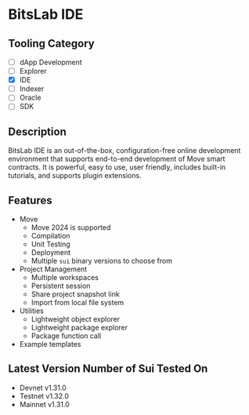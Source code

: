 # BitsLab IDE

## Tooling Category

- [ ] dApp Development
- [ ] Explorer
- [x] IDE
- [ ] Indexer
- [ ] Oracle
- [ ] SDK

## Description

BitsLab IDE is an out-of-the-box, configuration-free online development environment that supports end-to-end development of Move smart contracts. It is powerful, easy to use, user friendly, includes built-in tutorials, and supports plugin extensions.

## Features
- Move
    - Move 2024 is supported
    - Compilation
    - Unit Testing
    - Deployment
    - Multiple `sui` binary versions to choose from
- Project Management
    - Multiple workspaces
    - Persistent session
    - Share project snapshot link
    - Import from local file system
- Utilities
    - Lightweight object explorer
    - Lightweight package explorer
    - Package function call
- Example templates

## Latest Version Number of Sui Tested On

- Devnet v1.31.0
- Testnet v1.32.0
- Mainnet v1.31.0